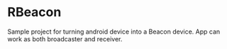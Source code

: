 # RBeacon
Sample project for turning android device into a Beacon device. App can work as both broadcaster and receiver.

